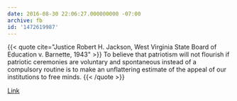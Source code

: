 ```yaml
---
date: 2016-08-30 22:06:27.000000000 -07:00
archive: fb
id: '1472619987'
---
```


{{< quote cite="Justice Robert H. Jackson, West Virginia State Board of Education v. Barnette, 1943" >}}
To believe that patriotism will not flourish if patriotic ceremonies are voluntary and spontaneous instead of a compulsory routine is to make an unflattering estimate of the appeal of our institutions to free minds.
{{< /quote >}}

[Link](https://en.wikipedia.org/wiki/West_Virginia_State_Board_of_Education_v._Barnette)
